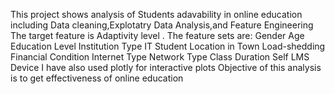 
This project shows analysis of Students adavability in online education including Data cleaning,Explotatry Data Analysis,and Feature Engineering 
The target feature is Adaptivity level .
The feature sets are: 
Gender
Age
Education Level
Institution Type
IT Student
Location
in Town Load-shedding 
Financial Condition
Internet Type 
Network Type Class Duration 
Self LMS Device 
I have also used plotly for interactive plots
Objective of this analysis is to get effectiveness of online education
